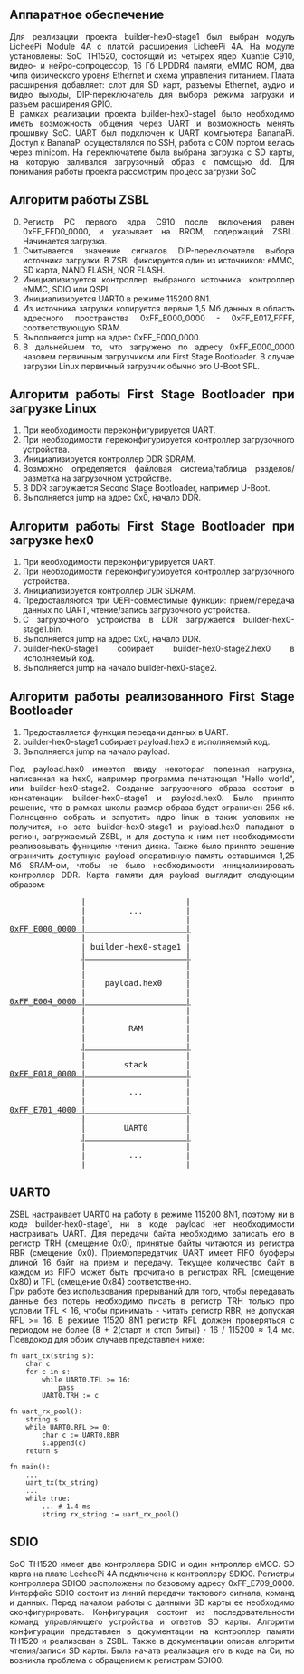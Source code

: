 <div style="text-align: justify;">

## Аппаратное обеспечение
Для реализации проекта builder-hex0-stage1 был выбран модуль LicheePi Module 4A с платой расширения LicheePi 4A. На модуле установлены: SoC TH1520, состоящий из четырех ядер Xuantie C910, видео- и нейро-сопроцессор, 16 Гб LPDDR4 памяти, eMMC ROM, два чипа физического уровня Ethernet и схема управления питанием. Плата расширения добавляет: слот для SD карт, разъемы Ethernet, аудио и видео выходы, DIP-переключатель для выбора режима загрузки и разъем расширения GPIO.  
В рамках реализации проекта builder-hex0-stage1 было необходимо иметь возможность общения через UART и возможность менять прошивку SoC. UART был подключен к UART компьютера BananaPi. Доступ к BananaPi осуществлялся по SSH, работа с COM портом велась через minicom. На переключателе была выбрана загрузка с SD карты, на которую заливался загрузочный образ с помощью dd.
Для понимания работы проекта рассмотрим процесс загрузки SoC
## Алгоритм работы ZSBL
0. Регистр PC первого ядра C910 после включения равен 0xFF_FFD0_0000, и указывает на BROM, содержащий ZSBL. Начинается загрузка.
1. Считывается значение сигналов DIP-переключателя выбора источника загрузки. В ZSBL фиксируется один из источников: eMMC, SD карта, NAND FLASH, NOR FLASH.
2. Инициализируется контроллер выбраного источника: контроллер eMMC, SDIO или QSPI.
3. Инициализируется UART0 в режиме 115200 8N1.
4. Из источника загрузки копируется первые 1,5 Мб данных в область адресного пространства 0xFF_E000_0000 - 0xFF_E017_FFFF, соответствующую SRAM.
5. Выполняется jump на адрес 0xFF_E000_0000.
6. В дальнейшем то, что загружено по адресу 0xFF_E000_0000 назовем первичным загрузчиком или First Stage Bootloader. В случае загрузки Linux первичный загрузчик обычно это U-Boot SPL.

## Алгоритм работы First Stage Bootloader при загрузке Linux
1. При необходимости переконфигурируется UART.
2. При необходимости переконфигурируется контроллер загрузочного устройства.
3. Инициализируется контроллер DDR SDRAM.
4. Возможно определяется файловая система/таблица разделов/разметка на загрузочном устройстве.
5. В DDR загружается Second Stage Bootloader, например U-Boot.
6. Выполняется jump на адрес 0x0, начало DDR.

## Алгоритм работы First Stage Bootloader при загрузке hex0
1. При необходимости переконфигурируется UART.
2. При необходимости переконфигурируется контроллер загрузочного устройства.
3. Инициализируется контроллер DDR SDRAM.
4. Предоставляются три UEFI-совместимые функции: прием/передача данных по UART, чтение/запись загрузочного устройства.
4. С загрузочного устройства в DDR загружается builder-hex0-stage1.bin.
5. Выполняется jump на адрес 0x0, начало DDR.
6. builder-hex0-stage1 собирает builder-hex0-stage2.hex0 в исполняемый код.
7. Выполняется jump на начало builder-hex0-stage2.

## Алгоритм работы реализованного First Stage Bootloader
1. Предоставляется функция передачи данных в UART.
2. builder-hex0-stage1 собирает payload.hex0 в исполняемый код.
3. Выполняется jump на начало payload.

Под payload.hex0 имеется ввиду некоторая полезная нагрузка, написанная на hex0, например программа печатающая "Hello world", или builder-hex0-stage2. Создание загрузочного образа состоит в конкатенации builder-hex0-stage1 и payload.hex0.
Было принято решение, что в рамках школы размер образа будет ограничен 256 кб. Полноценно собрать и запустить ядро linux в таких условиях не получится, но зато builder-hex0-stage1 и payload.hex0 пападают в регион, загружаемый ZSBL, и для доступа к ним нет необходимости реализовывать функцияю чтения диска.
Также было принято решение ограничить доступную payload оперативную память оставшимся 1,25 Мб SRAM-ом, чтобы не было необходимости инициализировать контроллер DDR. 
Карта памяти для payload выглядит следующим образом:
<pre>
               |                     |
               |         ...         |
               |                     |
<ins>0xFF_E000_0000 |                     |</ins>  
               |                     |
               | builder-hex0-stage1 |
               <ins>|                     |</ins>
               |                     |
               |                     |
               |    payload.hex0     |
               |                     |
<ins>0xFF_E004_0000 |                     |</ins>  
               |                     |
               |                     |
               |         RAM         |
               |                     |
               <ins>|                     |</ins>
               |                     |
               |        stack        |
<ins>0xFF_E018_0000 |                     |</ins>  
               |                     |
               |         ...         |
               |                     |
<ins>0xFF_E701_4000 |                     |</ins>  
               |                     |
               |        UART0        |
               <ins>|                     |</ins>
               |                     |
               |         ...         |
               |                     |
</pre>

## UART0
ZSBL настраивает UART0 на работу в режиме 115200 8N1, поэтому ни в коде builder-hex0-stage1, ни в коде payload нет необходимости настраивать UART. Для передачи байта необходимо записать его в регистр TRH (смещение 0x0), принятые байты читаются из регистра RBR (смещение 0x0). 
Приемопередатчик UART имеет FIFO буфферы длиной 16 байт на прием и передачу. Текущее количество байт в каждом из FIFO может быть прочитано в регистрах RFL (смещение 0x80) и TFL (смещение 0x84) соответственно.  
При работе без использования прерываний для того, чтобы передавать данные без потерь необходимо писать в регистр TRH только про условии TFL < 16, чтобы принимать - читать регистр RBR, не допуская RFL >= 16. В режиме 11520 8N1 регистр RFL должен проверяться с периодом не более (8 + 2(старт и стоп биты)) $\cdot$ 16 / 115200 $\approx$ 1,4 мс. Псевдокод для обоих случаев представлен ниже:
```
fn uart_tx(string s):
    char c
    for c in s:
        while UART0.TFL >= 16:
            pass
        UART0.TRH := c

fn uart_rx_pool():
    string s
    while UART0.RFL >= 0:
        char c := UART0.RBR
        s.append(c)
    return s

fn main():
    ...
    uart_tx(tx_string)
    ...
    while true:
        ... # 1.4 ms
        string rx_string := uart_rx_pool() 

```

## SDIO
SoC TH1520 имеет два контроллера SDIO и один кнтроллер eMCC. SD карта на плате LecheePi 4A подключена к контроллеру SDIO0. Регистры контроллера SDIO0 расположены по базовому адресу 0xFF_E709_0000. Интерфейс SDIO состоит из линий передачи тактового сигнала, команд и данных. Перед началом работы с данными SD карты ее необходимо сконфигурировать. Конфигурация состоит из последовательности команд управляющего устройства и ответов SD карты. Алгоритм конфигурации представлен в документации на контроллер памяти TH1520 и реализован в ZSBL. 
Также в документации описан алгоритм чтения/записи SD карты. Была начата реализация его в коде на Си, но возникла проблема с обращением к регистрам SDIO0.

</div>
